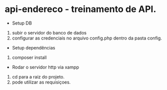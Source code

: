 # api-endereco - treinamento de API.

- Setup DB

1. subir o servidor do banco de dados
2. configurar as credenciais no arquivo config.php dentro da pasta config.

- Setup dependências

1. composer install

- Rodar o servidor http via xampp

1. cd para a raiz do projeto.
2. pode utilizar as requisiçoes.
